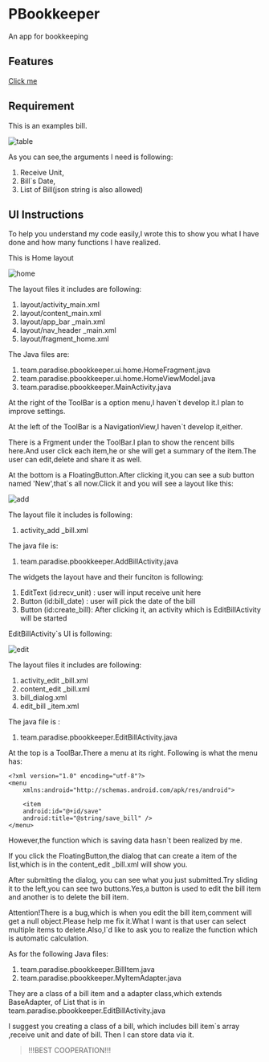 # PBookkeeper
An app for bookkeeping

## Features
[Click me](https://github.com/7emotions/PBookkeeper/projects/1)

## Requirement

This is an examples bill.

![table](./MDImage/table.jpg)

As you can see,the arguments I need is following:

1. Receive Unit,
2. Bill`s Date,
3. List of Bill(json string is also allowed)

## UI Instructions
To help you understand my code easily,I wrote this to show you what I have done and how many functions I have realized.

This is Home layout

![home](./MDImage/Home.png)

The layout files it includes are following:

1. layout/activity_main.xml
2. layout/content_main.xml
3. layout/app_bar _main.xml
4. layout/nav_header _main.xml
5. layout/fragment_home.xml

The Java files are:

1. team.paradise.pbookkeeper.ui.home.HomeFragment.java
2. team.paradise.pbookkeeper.ui.home.HomeViewModel.java
3. team.paradise.pbookkeeper.MainActivity.java

At the right of the ToolBar is a option menu,I haven`t develop it.I plan to improve settings.

At the left of the ToolBar is a NavigationView,I haven`t develop it,either.

There is a Frgment under the ToolBar.I plan to show the rencent bills here.And user click each item,he or she will get a summary of the item.The user can edit,delete and share it as well. 

At the bottom is a FloatingButton.After clicking it,you can see a sub button named 'New',that`s all now.Click it and you will see a layout like this:

![add](./MDImage/Add.png)

The layout file it includes is following:

1. activity_add _bill.xml

The java file is:

1. team.paradise.pbookkeeper.AddBillActivity.java

The widgets the layout have and their funciton is following:

1. EditText	(id:recv_unit)	: user will input receive unit here
2. Button	(id:bill_date)	: user will pick the date of the bill
3. Button	(id:create_bill): After clicking it, an activity which is EditBillActivity will be started

EditBillActivity`s UI is following:

![edit](./MDImage/edit.png)

The layout files it includes are following:

1. activity_edit _bill.xml
2. content_edit _bill.xml
3. bill_dialog.xml
4. edit_bill _item.xml

The java file is :

1. team.paradise.pbookkeeper.EditBillActivity.java

At the top is a ToolBar.There a menu at its right.
Following is what the menu has:

	<?xml version="1.0" encoding="utf-8"?>
	<menu
    	xmlns:android="http://schemas.android.com/apk/res/android">

	    <item
        android:id="@+id/save"
        android:title="@string/save_bill" />	
	</menu>

However,the function which is saving data hasn`t been realized by me.

If you click the FloatingButton,the dialog that can create a item of the list,which is in the content_edit _bill.xml will show you.

After submitting the dialog, you can see what you just submitted.Try sliding it to the left,you can see two buttons.Yes,a button is used to edit the bill item and another is to delete the bill item.

Attention!There is a bug,which is when you edit the bill item,comment will get a null object.Please help me fix it.What I want is that user can select multiple items to delete.Also,I`d like to ask you to realize the function which is automatic calculation.

As for the following Java files:

1. team.paradise.pbookkeeper.BillItem.java
2. team.paradise.pbookkeeper.MyItemAdapter.java

They are a class of a bill item and a adapter class,which extends BaseAdapter, of List that is in team.paradise.pbookkeeper.EditBillActivity.java

I suggest you creating a class of a bill, which includes bill item`s array ,receive unit and date of bill.
Then I can store data via it.

> !!!BEST COOPERATION!!!